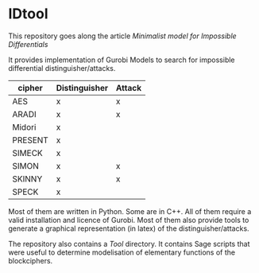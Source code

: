 # IDtool

This repository goes along the article *Minimalist model for Impossible Differentials*

It provides implementation of Gurobi Models to search for impossible differential distinguisher/attacks. 


| cipher | Distinguisher  | Attack | 
|--------|----------------|--------|
| AES    |   x            |      x |
| ARADI  |   x            |      x |
| Midori |   x            |        |
|PRESENT |   x            |        |
| SIMECK |   x            |        |
| SIMON  |   x            |      x |
| SKINNY |   x            |      x |
| SPECK  |   x            |        |



Most of them are written in Python. Some are in C++. All of them require a valid installation and licence of Gurobi. Most of them also provide tools to generate a graphical representation (in latex) of the distinguisher/attacks.


The repository  also contains a *Tool* directory.
It contains Sage scripts that were useful to determine modelisation of elementary functions of the blockciphers.